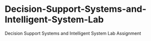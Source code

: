 # Decision-Support-Systems-and-Intelligent-System-Lab
Decision Support Systems and Intelligent System Lab Assignment
